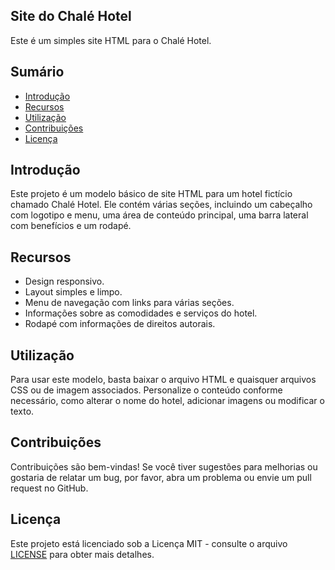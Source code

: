## Site do Chalé Hotel

Este é um simples site HTML para o Chalé Hotel.

## Sumário
- [Introdução](#introdução)
- [Recursos](#recursos)
- [Utilização](#utilização)
- [Contribuições](#contribuições)
- [Licença](#licença)

## Introdução

Este projeto é um modelo básico de site HTML para um hotel fictício chamado Chalé Hotel. Ele contém várias seções, incluindo um cabeçalho com logotipo e menu, uma área de conteúdo principal, uma barra lateral com benefícios e um rodapé.

## Recursos

- Design responsivo.
- Layout simples e limpo.
- Menu de navegação com links para várias seções.
- Informações sobre as comodidades e serviços do hotel.
- Rodapé com informações de direitos autorais.

## Utilização

Para usar este modelo, basta baixar o arquivo HTML e quaisquer arquivos CSS ou de imagem associados. Personalize o conteúdo conforme necessário, como alterar o nome do hotel, adicionar imagens ou modificar o texto.

## Contribuições

Contribuições são bem-vindas! Se você tiver sugestões para melhorias ou gostaria de relatar um bug, por favor, abra um problema ou envie um pull request no GitHub.

## Licença

Este projeto está licenciado sob a Licença MIT - consulte o arquivo [LICENSE](LICENSE) para obter mais detalhes.

